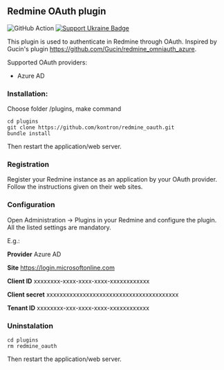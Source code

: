 ## Redmine OAuth plugin

![GitHub Action](https://github.com/kontron/redmine_oauth/actions/workflows/rubyonrails.yml/badge.svg?branch=main)
[![Support Ukraine Badge](https://bit.ly/support-ukraine-now)](https://github.com/support-ukraine/support-ukraine)

This plugin is used to authenticate in Redmine through OAuth.
Inspired by Gucin's plugin https://github.com/Gucin/redmine_omniauth_azure.

Supported OAuth providers:
* Azure AD

### Installation:

Choose folder /plugins, make command

```
cd plugins
git clone https://github.com/kontron/redmine_oauth.git
bundle install
```
Then restart the application/web server.

### Registration

Register your Redmine instance as an application by your OAuth provider. Follow the instructions given on their web 
sites.

### Configuration

Open Administration -> Plugins in your Redmine and configure the plugin. All the listed settings are mandatory.

 E.g.:

**Provider**  Azure AD

**Site**  https://login.microsoftonline.com

**Client ID** xxxxxxxx-xxxx-xxxx-xxxx-xxxxxxxxxxxx

**Client secret** xxxxxxxxxxxxxxxxxxxxxxxxxxxxxxxxxxxxxxxx

**Tenant ID** xxxxxxxx-xxx-xxxx-xxxx-xxxxxxxxxxxx

### Uninstalation

```
cd plugins
rm redmine_oauth
```
Then restart the application/web server.